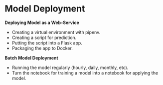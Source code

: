 # **Model Deployment** 

**Deploying Model as a Web-Service**
- Creating a virtual environment with pipenv.
- Creating a script for prediction.
- Putting the script into a Flask app.
- Packaging the app to Docker.


**Batch Model Deployment**
- Running the model regularly (hourly, daily, monthly, etc).
- Turn the notebook for training a model into a notebook for applying the model.
